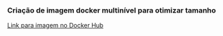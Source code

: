 ### Criação de imagem docker multinível para otimizar tamanho

[Link para imagem no Docker Hub](https://hub.docker.com/r/franciscoalface/fullcycle)
